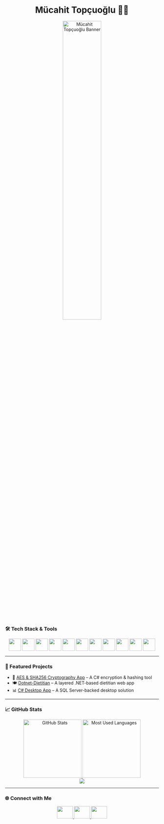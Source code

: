 <meta name="description" content="Mücahit Topçuoğlu - Full Stack & Mobile Developer">
<meta name="keywords" content="Full Stack Developer, GitHub Stats, JavaScript, TypeScript, React, Node.js, HTML5, CSS3, Flutter, C#, C++, Java, Python, SQL, Firebase"/>

<h1 align="center">Mücahit Topçuoğlu 👨‍💻</h1>


 <p align="center">
  <img src="https://static.vecteezy.com/system/resources/thumbnails/048/219/695/small_2x/stream-binary-code-binary-code-matrix-background-on-screen-from-numbers-0-and-1-computer-matrix-numbers-on-screen-binary-code-graphic-data-decryption-algorithm-encryption-element-png.png" alt="Mücahit Topçuoğlu Banner" width="50%" />
</p>


### 🛠️ Tech Stack & Tools
<div align="center">
  <img src="https://cdn.jsdelivr.net/gh/devicons/devicon/icons/csharp/csharp-original.svg" height="40" />
  <img src="https://cdn.jsdelivr.net/gh/devicons/devicon/icons/flutter/flutter-original.svg" height="40" />
  <img src="https://cdn.jsdelivr.net/gh/devicons/devicon/icons/dot-net/dot-net-original.svg" height="40" />
  <img src="https://cdn.jsdelivr.net/gh/devicons/devicon/icons/javascript/javascript-original.svg" height="40" />
  <img src="https://cdn.jsdelivr.net/gh/devicons/devicon/icons/typescript/typescript-original.svg" height="40" />
  <img src="https://cdn.jsdelivr.net/gh/devicons/devicon/icons/html5/html5-original.svg" height="40" />
  <img src="https://cdn.jsdelivr.net/gh/devicons/devicon/icons/css3/css3-original.svg" height="40" />
  <img src="https://cdn.jsdelivr.net/gh/devicons/devicon/icons/firebase/firebase-plain.svg" height="40" />
  <img src="https://cdn.jsdelivr.net/gh/devicons/devicon/icons/mysql/mysql-original.svg" height="40" />
  <img src="https://cdn.jsdelivr.net/gh/devicons/devicon/icons/python/python-original.svg" height="40" />
  <img src="https://cdn.jsdelivr.net/gh/devicons/devicon/icons/java/java-original.svg" height="40" />
</div>

---

### 🚀 Featured Projects
- 🔐 [AES & SHA256 Cryptography App](https://github.com/mucahit-topcuoglu/aes-sha256-app) – A C# encryption & hashing tool  
- 🍽️ [Dotnet-Dietitian](https://github.com/mucahit-topcuoglu/dotnet-dietitian) – A layered .NET-based dietitian web app  
- 📊 [C# Desktop App](https://github.com/mucahit-topcuoglu/csharp-desktop-project) – A SQL Server-backed desktop solution

---

### 📈 GitHub Stats
<div align="center"> 
  <a href="#"> 
    <img height="190rem" alt="GitHub Stats" src="https://github-readme-stats.vercel.app/api?username=mucahit-topcuoglu&show_icons=true&title_color=007acc&icon_color=007acc&text_color=007acc&bg_color=00000000&border_radius=15&border_color=00000000&count_private=true&hide=contribs&hide_rank=true"/> 
  </a> 
  <a href="#"> 
    <img height="190rem" alt="Most Used Languages" src="https://github-readme-stats.vercel.app/api/top-langs/?username=mucahit-topcuoglu&langs_count=6&layout=compact&title_color=007acc&icon_color=007acc&text_color=007acc&bg_color=00000000&border_radius=15&border_color=00000000&hide=jupyter%20notebook"/> 
  </a>
  <br />
  <img src="https://github-readme-streak-stats.herokuapp.com/?user=mucahit-topcuoglu&theme=transparent&ring=007acc&fire=007acc&currStreakLabel=007acc" />
  <br />
</div>

---

### 🌐 Connect with Me
<div align="center">
  <a href="https://www.linkedin.com/in/mucahit-topcuoglu/" target="_blank">
    <img src="https://raw.githubusercontent.com/maurodesouza/profile-readme-generator/master/src/assets/icons/social/linkedin/default.svg" width="52" height="40" />
  </a>
  <a href="https://medium.com/@mmucahittopcuoglu" target="_blank">
    <img src="https://raw.githubusercontent.com/maurodesouza/profile-readme-generator/master/src/assets/icons/social/medium/default.svg" width="52" height="40" />
  </a>
  <a href="mailto:mmucahittopcuoglu@gmail.com" target="_blank">
    <img src="https://raw.githubusercontent.com/maurodesouza/profile-readme-generator/master/src/assets/icons/social/gmail/default.svg" width="52" height="40" />
  </a>
</div>



